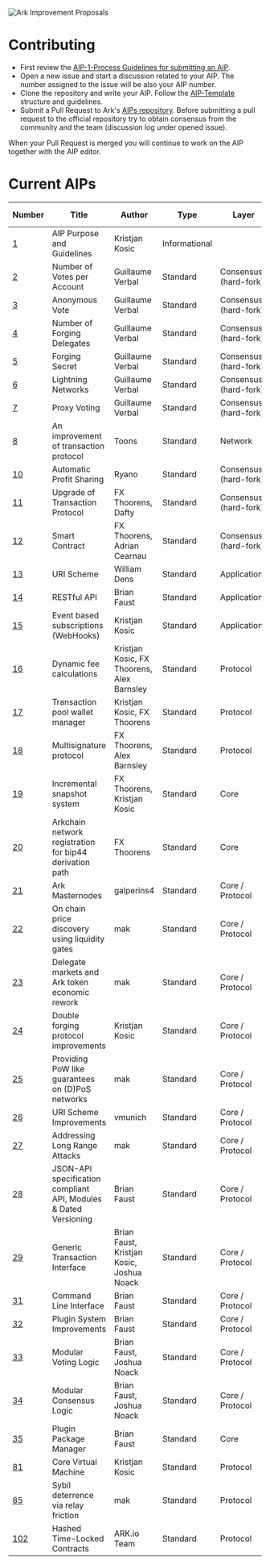 ![Ark Improvement Proposals](assets/img/AIP_Header.png)

# Contributing
- First review the [AIP-1-Process Guidelines for submitting an AIP](AIPS/aip-1.md). 
- Open a new issue and start a discussion related to your AIP. The number assigned to the issue will be also your AIP number.
- Clone the repository and write your AIP. Follow the [AIP-Template](AIP-template.md) structure and guidelines. 
- Submit a Pull Request to Ark's [AIPs repository](https://github.com/ArkEcosystem/AIPs). Before submitting a pull request to the official repository try to obtain consensus from the community and the team (discussion log under opened issue).

When your Pull Request is merged you will continue to work on the AIP together with the AIP editor. 

# Current AIPs
| Number        | Title        | Author | Type  | Layer        | Status / Discussion |
| ------------- | ------------ | ------ | ----- | ------------ | ------------------- |
| [1](AIPS/aip-1.md) | AIP Purpose and Guidelines | Kristjan Kosic | Informational | | Active |
| [2](AIPS/aip-2.md) | Number of Votes per Account | Guillaume Verbal | Standard | Consensus (hard-fork) | [Canceled](https://github.com/ArkEcosystem/AIPs/issues/1) |
| [3](AIPS/aip-3.md) | Anonymous Vote | Guillaume Verbal | Standard | Consensus (hard-fork) | [Canceled](https://github.com/ArkEcosystem/AIPs/issues/5) |
| [4](AIPS/aip-4.md) | Number of Forging Delegates | Guillaume Verbal | Standard | Consensus (hard-fork) | [Canceled](https://github.com/ArkEcosystem/AIPs/issues/3) |
| [5](AIPS/aip-5.md) | Forging Secret | Guillaume Verbal | Standard | Consensus (hard-fork) | [Canceled](https://github.com/ArkEcosystem/AIPs/issues/6) |
| [6](AIPS/aip-6.md) | Lightning Networks | Guillaume Verbal | Standard | Consensus (hard-fork) | Canceled |
| [7](AIPS/aip-7.md) | Proxy Voting | Guillaume Verbal | Standard | Consensus (hard-fork) | [Canceled](https://github.com/ArkEcosystem/AIPs/issues/2) |
| [8](AIPS/aip-8.md) | An improvement of transaction protocol | Toons | Standard | Network | [Implemented](https://github.com/ArkEcosystem/AIPs/issues/7) |
| [10](AIPS/aip-10.md) | Automatic Profit Sharing | Ryano | Standard | Consensus (hard-fork) | [Canceled](https://github.com/ArkEcosystem/AIPs/blob/master/AIPS/aip-10.md) |
| [11](AIPS/aip-11.md) | Upgrade of Transaction Protocol | FX Thoorens, Dafty | Standard | Consensus (hard-fork) | [Implemented](https://github.com/ArkEcosystem/AIPs/blob/master/AIPS/aip-11.md) |
| [12](AIPS/aip-12.md) | Smart Contract | FX Thoorens, Adrian Cearnau | Standard | Consensus (hard-fork) | [Draft](https://github.com/ArkEcosystem/AIPs/blob/master/AIPS/aip-12.md) |
| [13](AIPS/aip-13.md) | URI Scheme | William Dens | Standard  | Applications | [Draft](/AIPS/aip-13.md) |
| [14](AIPS/aip-14.md) | RESTful API | Brian Faust | Standard  | Applications | [Implemented](/AIPS/aip-14.md) |
| [15](AIPS/aip-15.md) | Event based subscriptions (WebHooks) | Kristjan Kosic | Standard  | Applications | [Implemented](/AIPS/aip-15.md) |
| [16](AIPS/aip-16.md) | Dynamic fee calculations | Kristjan Kosic, FX Thoorens, Alex Barnsley | Standard  | Protocol | [Implemented](/AIPS/aip-16.md) |
| [17](AIPS/aip-17.md) | Transaction pool wallet manager | Kristjan Kosic, FX Thoorens | Standard  | Protocol | [Implemented](/AIPS/aip-17.md) |
| [18](AIPS/aip-18.md) | Multisignature protocol | FX Thoorens, Alex Barnsley | Standard  | Protocol | [In progress](/AIPS/aip-18.md) |
| [19](AIPS/aip-19.md) | Incremental snapshot system | FX Thoorens, Kristjan Kosic | Standard  | Core | [Implemented](/AIPS/aip-19.md) |
| [20](AIPS/aip-20.md) | Arkchain network registration for bip44 derivation path  | FX Thoorens | Standard  | Core | [Draft](https://github.com/ArkEcosystem/AIPs/issues/29) |
| [21](AIPS/aip-21.md) | Ark Masternodes | galperins4 | Standard  | Core / Protocol | [Draft](/AIPS/aip-21.md) |
| [22](AIPS/aip-22.md) | On chain price discovery using liquidity gates | mak | Standard  | Core / Protocol | [Draft](/AIPS/aip-22.md) |
| [23](AIPS/aip-23.md) | Delegate markets and Ark token economic rework | mak | Standard  | Core / Protocol | [Draft](/AIPS/aip-23.md) |
| [24](AIPS/aip-24.md) | Double forging protocol improvements | Kristjan Kosic | Standard  | Core / Protocol | [Draft](/AIPS/aip-24.md) |
| [25](AIPS/aip-25.md) | Providing PoW like guarantees on (D)PoS networks | mak | Standard  | Core / Protocol | [Draft](/AIPS/aip-25.md) |
| [26](AIPS/aip-26.md) | URI Scheme Improvements | vmunich | Standard  | Core / Protocol | [Draft](/AIPS/aip-26.md) |
| [27](AIPS/aip-27.md) | Addressing Long Range Attacks | mak | Standard  | Core / Protocol | [Draft](/AIPS/aip-27.md) |
| [28](AIPS/aip-28.md) | JSON-API specification compliant API, Modules & Dated Versioning | Brian Faust | Standard  | Core / Protocol | [Draft](/AIPS/aip-28.md) |
| [29](AIPS/aip-29.md) | Generic Transaction Interface | Brian Faust, Kristjan Kosic, Joshua Noack | Standard  | Core / Protocol | [Draft](/AIPs/aip-29.md) |
| [31](AIPS/aip-31.md) | Command Line Interface | Brian Faust | Standard  | Core / Protocol | [Draft](/AIPS/aip-31.md) |
| [32](AIPS/aip-32.md) | Plugin System Improvements | Brian Faust | Standard  | Core / Protocol | [Draft](/AIPS/aip-32.md) |
| [33](AIPS/aip-33.md) | Modular Voting Logic | Brian Faust, Joshua Noack | Standard  | Core / Protocol | [Draft](/AIPS/aip-33.md) |
| [34](AIPS/aip-34.md) | Modular Consensus Logic | Brian Faust, Joshua Noack | Standard  | Core / Protocol | [Draft](/AIPS/aip-34.md) |
| [35](AIPS/aip-35.md) | Plugin Package Manager | Brian Faust | Standard  | Core | [Draft](/AIPS/aip-35.md) |
| [81](AIPS/aip-81.md) | Core Virtual Machine | Kristjan Kosic | Standard  | Protocol | [Draft](/AIPS/aip-81.md) |
| [85](AIPS/aip-85.md) | Sybil deterrence via relay friction | mak | Standard  | Protocol | [Draft](/AIPS/aip-85.md) |
| [102](AIPS/aip-102.md) | Hashed Time-Locked Contracts | ARK.io Team | Standard  | Protocol | [Draft](/AIPS/aip-102.md) |
